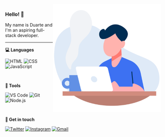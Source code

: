 <img src="https://raw.githubusercontent.com/duasilva/duasilva/main/profile-illustration.svg" alt="Illustration" max-width="350px" width="350px" align="right">

<h3>Hello! 👋</h3>
<p align="left"> 
  My name is Duarte and I'm an aspiring full-stack developer.<br>
</p>

<hr>

<p align="left">
  <b>💻 Languages</b>
</p>

<p align="left">
  <img alt="HTML" src="https://img.shields.io/badge/HTML-FF5733?style=flat&labelColor=FF5733&logo=html5&logoColor=white">
  <img alt="CSS" src="https://img.shields.io/badge/CSS-2962ff?style=flat&labelColor=2962ff&logo=css3&logoColor=white">
  <img alt="JavaScript" src="https://img.shields.io/badge/JavaScript-f7df1e?style=flat&labelColor=f7df1e&logo=javascript&logoColor=black">
  </p><br>

<p align="left">
  <b>💼 Tools</b>
</p>

<p align="left">
  <img alt="VS Code" src="https://img.shields.io/badge/VS%20Code-337ab7?style=flat&labelColor=337ab7&logo=visualstudiocode&logoColor=white">
  <img alt="Git" src="https://img.shields.io/badge/Git-f14e32?style=flat&labelColor=f14e32&logo=git&logoColor=white">
  <img alt="Node.js" src="https://img.shields.io/badge/Node.js-6ca75e?style=flat&labelColor=6ca75e&logo=node.js&logoColor=black">
</p><br>

<p align="left">
  <b>💬 Get in touch</b>
</p>

<p align="left">
  <a href="https://twitter.com/duartengsilva"><img src="https://img.shields.io/badge/Twitter (X)-0f0f0f?style=flat&labelColor=0f0f0f&logo=x&logoColor=white" alt="Twitter"/></a>
  <a href="https://instagram.com/duartesilva.ig"><img src="https://img.shields.io/badge/Instagram-DF0174?style=flat&labelColor=DF0174&logo=instagram&logoColor=white" alt="Instagram"/></a>
  <a href="mail:heyduartesilva@gmail.com"><img src="https://img.shields.io/badge/Gmail-D14836?style=flat&labelColor=D14836&logo=gmail&logoColor=white" alt="Gmail"/></a>
</p>
